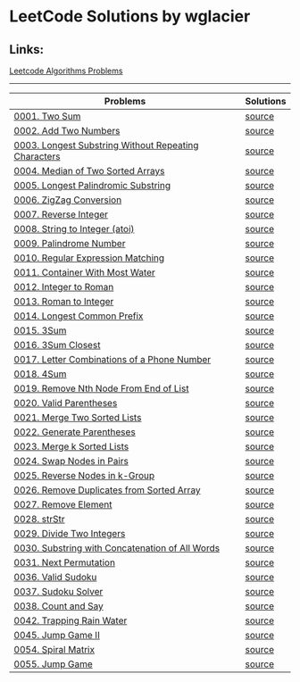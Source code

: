 
# LeetCode Solutions by wglacier


## Links:
[Leetcode Algorithms Problems](https://leetcode.com/problemset/algorithms/)  

---

| Problems | Solutions |
|----------|-----------|
| [0001. Two Sum](https://leetcode.com/problems/two-sum/) | [source](./solutions/0001.%20Two%20Sum.md) |
| [0002. Add Two Numbers](https://leetcode.com/problems/add-two-numbers/) | [source](./solutions/0002.%20Add%20Two%20Numbers.md) |
| [0003. Longest Substring Without Repeating Characters](https://leetcode.com/problems/longest-substring-without-repeating-characters/) | [source](./solutions/0003.%20Longest%20Substring%20Without%20Repeating%20Characters.md) |
| [0004. Median of Two Sorted Arrays](https://leetcode.com/problems/median-of-two-sorted-arrays/) | [source](./solutions/0004.%20Median%20of%20Two%20Sorted%20Arrays.md) |
| [0005. Longest Palindromic Substring](https://leetcode.com/problems/longest-palindromic-substring/) | [source](./solutions/0005.%20Longest%20Palindromic%20Substring.md) |
| [0006. ZigZag Conversion](https://leetcode.com/problems/zigzag-conversion/) | [source](./solutions/0006.%20ZigZag%20Conversion.md) |
| [0007. Reverse Integer](https://leetcode.com/problems/reverse-integer/) | [source](./solutions/0007.%20Reverse%20Integer.md) |
| [0008. String to Integer (atoi)](https://leetcode.com/problems/string-to-integer-atoi/) | [source](./solutions/0008.%20String%20to%20Integer%20(atoi).md) |
| [0009. Palindrome Number](https://leetcode.com/problems/palindrome-number/) | [source](./solutions/0009.%20Palindrome%20Number.md) |
| [0010. Regular Expression Matching](https://leetcode.com/problems/regular-expression-matching/) | [source](./solutions/0010.%20Regular%20Expression%20Matching.md) |
| [0011. Container With Most Water](https://leetcode.com/problems/container-with-most-water/) | [source](./solutions/0011.%20Container%20With%20Most%20Water.md) |
| [0012. Integer to Roman](https://leetcode.com/problems/integer-to-roman/) | [source](./solutions/0012.%20Integer%20to%20Roman.md) |
| [0013. Roman to Integer](https://leetcode.com/problems/roman-to-integer/) | [source](./solutions/0013.%20Roman%20to%20Integer.md) |
| [0014. Longest Common Prefix](https://leetcode.com/problems/longest-common-prefix/) | [source](./solutions/0014.%20Longest%20Common%20Prefix.md) |
| [0015. 3Sum](https://leetcode.com/problems/3sum/) | [source](./solutions/0015.%203Sum.md) |
| [0016. 3Sum Closest](https://leetcode.com/problems/3sum-closest/) | [source](./solutions/0016.%203Sum%20Closest.md) |
| [0017. Letter Combinations of a Phone Number](https://leetcode.com/problems/letter-combinations-of-a-phone-number/) | [source](./solutions/0017.%20Letter%20Combinations%20of%20a%20Phone%20Number.md) |
| [0018. 4Sum](https://leetcode.com/problems/4sum/) | [source](./solutions/0018.%204Sum.md) |
| [0019. Remove Nth Node From End of List](https://leetcode.com/problems/remove-nth-node-from-end-of-list/) | [source](./solutions/0019.%20Remove%20Nth%20Node%20From%20End%20of%20List.md) |
| [0020. Valid Parentheses](https://leetcode.com/problems/valid-parentheses/) | [source](./solutions/0020.%20Valid%20Parentheses.md) |
| [0021. Merge Two Sorted Lists](https://leetcode.com/problems/merge-two-sorted-lists/) | [source](./solutions/0021.%20Merge%20Two%20Sorted%20Lists.md) |
| [0022. Generate Parentheses](https://leetcode.com/problems/generate-parentheses/) | [source](./solutions/0022.%20Generate%20Parentheses.md) |
| [0023. Merge k Sorted Lists](https://leetcode.com/problems/merge-k-sorted-lists/) | [source](./solutions/0023.%20Merge%20k%20Sorted%20Lists.md) |
| [0024. Swap Nodes in Pairs](https://leetcode.com/problems/swap-nodes-in-pairs/) | [source](./solutions/0024.%20Swap%20Nodes%20in%20Pairs.md) |
| [0025. Reverse Nodes in k-Group](https://leetcode.com/problems/reverse-nodes-in-k-group/) | [source](./solutions/0025.%20Reverse%20Nodes%20in%20k-Group.md) |
| [0026. Remove Duplicates from Sorted Array](https://leetcode.com/problems/remove-duplicates-from-sorted-array/) | [source](./solutions/0026.%20Remove%20Duplicates%20from%20Sorted%20Array.md) |
| [0027. Remove Element](https://leetcode.com/problems/remove-element/) | [source](./solutions/0027.%20Remove%20Element.md) |
| [0028. strStr](https://leetcode.com/problems/strstr/) | [source](./solutions/0028.%20strStr.md) |
| [0029. Divide Two Integers](https://leetcode.com/problems/divide-two-integers/) | [source](./solutions/0029.%20Divide%20Two%20Integers.md) |
| [0030. Substring with Concatenation of All Words](https://leetcode.com/problems/substring-with-concatenation-of-all-words/) | [source](./solutions/0030.%20Substring%20with%20Concatenation%20of%20All%20Words.md) |
| [0031. Next Permutation](https://leetcode.com/problems/next-permutation/) | [source](./solutions/0031.%20Next%20Permutation.md) |
| [0036. Valid Sudoku](https://leetcode.com/problems/valid-sudoku/) | [source](./solutions/0036.%20Valid%20Sudoku.md) |
| [0037. Sudoku Solver](https://leetcode.com/problems/sudoku-solver/) | [source](./solutions/0037.%20Sudoku%20Solver.md) |
| [0038. Count and Say](https://leetcode.com/problems/count-and-say/) | [source](./solutions/0038.%20Count%20and%20Say.md) |
| [0042. Trapping Rain Water](https://leetcode.com/problems/trapping-rain-water/) | [source](./solutions/0042.%20Trapping%20Rain%20Water.md) |
| [0045. Jump Game II](https://leetcode.com/problems/jump-game-ii/) | [source](./solutions/0045.%20Jump%20Game%20II.md) |
| [0054. Spiral Matrix](https://leetcode.com/problems/spiral-matrix/) | [source](./solutions/0054.%20Spiral%20Matrix.md) |
| [0055. Jump Game](https://leetcode.com/problems/jump-game/) | [source](./solutions/0055.%20Jump%20Game.md) |
